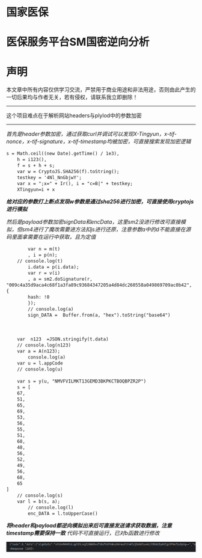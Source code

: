 # 国家医保
# 医保服务平台SM国密逆向分析

# 声明

本文章中所有内容仅供学习交流，严禁用于商业用途和非法用途，否则由此产生的一切后果均与作者无关，若有侵权，请联系我立即删除！
***
这个项目难点在于解析网站headers与plylod中的参数加密
***
*首先是header参数加密，通过获取curl并调试可以发现X-Tingyun，x-tif-nonce，x-tif-signature，x-tif-timestamp均被加密，可直接搜索发现加密逻辑*  
```
s = Math.ceil((new Date).getTime() / 1e3),
    h = i123(),
    f = s + h + s;
    var w = CryptoJS.SHA256(f).toString();
    testkey = '4Nl_NnGbjwY';
    var x = ";x=" + Ir(), i = "c=B|" + testkey;
    XTingyun=i + x
```
***给对应的参数打上断点发现w参数是通过sha256进行加密，可直接使用cryptojs进行模拟*** 

*然后是payload参数加密signData和encData，这里sm2没进行修改可直接模拟，但sm4进行了魔改需要进方法扣js进行还原，注意参数a中的d不能直接在源码里面拿需要在运行中获取，且为定值* 
```
        var n = m(t)
        , i = p(n);
    // console.log(t)
        i.data = p(i.data);
        var r = v(i)
        , a = sm2.doSignature(r, "009c4a35d9aca4c68f1a3fa89c93684347205a4d84dc260558a049869709ac0b42", {
        hash: !0
        });
        // console.log(a)
        sign_DATA =  Buffer.from(a, "hex").toString("base64")
        
        
        
    var  n123  =JSON.stringify(t.data)
    // console.log(n123)
    var a = A(n123);
        console.log(a)
    var u = l.appCode
    // console.log(u)

    var s = y(u, "NMVFVILMKT13GEMD3BKPKCTBOQBPZR2P")
    s = [
    67,
    51,
    65,
    69,
    53,
    56,
    55,
    51,
    68,
    48,
    56,
    52,
    49,
    56,
    68,
    65
]
    // console.log(s)
    var l = b(s, a);
        // console.log(l)
        enc_DATA = l.toUpperCase()
```
***将header和payload都逆向模拟出来后可直接发送请求获取数据，注意timestamp需要保持一致***
*代码不可直接运行，已对b函数进行修改*


![结果展示](https://github.com/GreetG/Crawler_Studying/blob/04e49838ac3606369ff760a4afc98261d47de63c/imgs/%E5%8C%BB%E4%BF%9D.png)  
